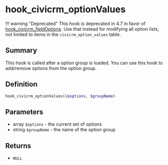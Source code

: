# hook_civicrm_optionValues

!!! warning "Deprecated"
    This hook is deprecated in 4.7 in favor of [hook_civicrm_fieldOptions](/hooks/hook_civicrm_fieldOptions.md). Use that instead for modifying all option lists, not limited to items in the `civicrm_option_values` table.


## Summary

This hook is called after a option group is loaded. You can use this
hook to add/remove options from the option group.

## Definition

```php
hook_civicrm_optionValues(&$options, $groupName)
```

## Parameters

-   array `$options` - the current set of options
-   string `$groupName` - the name of the option group

## Returns

-   `NULL`
